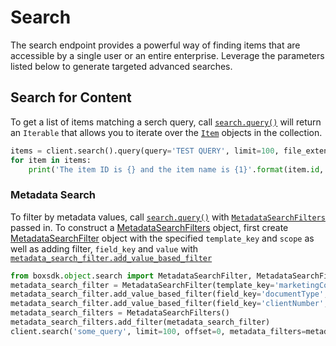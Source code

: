 Search
======

The search endpoint provides a powerful way of finding items that are accessible by a single user or an entire 
enterprise. Leverage the parameters listed below to generate targeted advanced searches.

Search for Content
------------------

To get a list of items matching a serch query, call [`search.query()`][query] will return an `Iterable` that allows you 
to iterate over the [`Item`][item_class] objects in the collection.

```python
items = client.search().query(query='TEST QUERY', limit=100, file_extensions=['pdf', 'doc'])
for item in items:
    print('The item ID is {} and the item name is {1}'.format(item.id, item.name)
```

[query]: https://box-python-sdk.readthedocs.io/en/latest/boxsdk.object.html#boxsdk.object.search.Search.query
[item_class]: https://box-python-sdk.readthedocs.io/en/latest/boxsdk.object.html#boxsdk.object.item.Item

### Metadata Search

To filter by metadata values, call [`search.query()`][query] with [`MetadataSearchFilters`][metadata_search_filters]
passed in. To construct a [MetadataSearchFilters][metadata_search_filters] object, first create 
[MetadataSearchFilter][metadata_search_filter] object with the specified `template_key` and `scope` as well as adding 
filter, `field_key` and `value` with [`metadata_search_filter.add_value_based_filter`][add_value_based_filter]

```python
from boxsdk.object.search import MetadataSearchFilter, MetadataSearchFilters
metadata_search_filter = MetadataSearchFilter(template_key='marketingCollateral', scope='enterprise')
metadata_search_filter.add_value_based_filter(field_key='documentType', value='datasheet')
metadata_search_filter.add_value_based_filter(field_key='clientNumber', value='a123')
metadata_search_filters = MetadataSearchFilters()
metadata_search_filters.add_filter(metadata_search_filter)
client.search('some_query', limit=100, offset=0, metadata_filters=metadata_search_filters)
```

[metadata_search_filter]: https://box-python-sdk.readthedocs.io/en/latest/boxsdk.object.html#boxsdk.object.search.MetadataSearchFilter
[metadata_search_filters]: https://box-python-sdk.readthedocs.io/en/latest/boxsdk.object.html#boxsdk.object.search.MetadataSearchFilters
[add_value_based_filter]: https://box-python-sdk.readthedocs.io/en/latest/boxsdk.object.html#boxsdk.object.search.MetadataSearchFilter.add_value_based_filter
